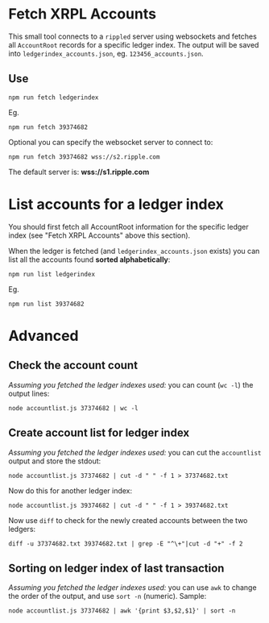 # Fetch XRPL Accounts

This small tool connects to a `rippled` server using websockets and fetches all `AccountRoot` records for a specific ledger index. The output will be saved into `ledgerindex_accounts.json`, eg. `123456_accounts.json`.

## Use

```
npm run fetch ledgerindex
```

Eg.
```
npm run fetch 39374682
```

Optional you can specify the websocket server to connect to:

```
npm run fetch 39374682 wss://s2.ripple.com
```

The default server is: **wss://s1.ripple.com**

# List accounts for a ledger index

You should first fetch all AccountRoot information for the specific ledger index (see "Fetch XRPL Accounts" above this section).

When the ledger is fetched (and `ledgerindex_accounts.json` exists) you can list all the accounts found **sorted alphabetically**:

```
npm run list ledgerindex
```

Eg. 

```
npm run list 39374682
```

# Advanced

## Check the account count

_Assuming you fetched the ledger indexes used:_ you can count (`wc -l`) the output lines:

```
node accountlist.js 37374682 | wc -l
```

## Create account list for ledger index

_Assuming you fetched the ledger indexes used:_ you can cut the `accountlist` output and store the stdout:

```
node accountlist.js 37374682 | cut -d " " -f 1 > 37374682.txt
```

Now do this for another ledger index:

```
node accountlist.js 39374682 | cut -d " " -f 1 > 39374682.txt
```

Now use `diff` to check for the newly created accounts between the two ledgers:

```
diff -u 37374682.txt 39374682.txt | grep -E "^\+"|cut -d "+" -f 2
```

## Sorting on ledger index of last transaction

_Assuming you fetched the ledger indexes used:_ you can use `awk` to change the order of the output, and use `sort -n` (numeric). Sample: 

```
node accountlist.js 37374682 | awk '{print $3,$2,$1}' | sort -n
```
